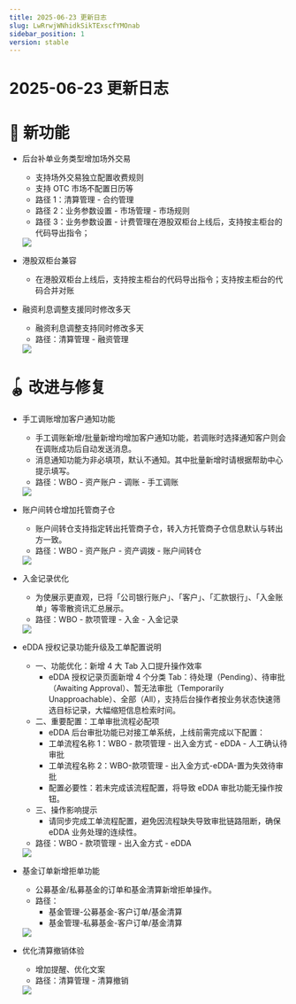 ```yaml
---
title: 2025-06-23 更新日志
slug: LwRrwjWNhidkSikTExscfYMOnab
sidebar_position: 1
version: stable
---
```



# 2025-06-23 更新日志

# 🎉 新功能

- 后台补单业务类型增加场外交易
    - 支持场外交易独立配置收费规则
    - 支持 OTC 市场不配置日历等
    - 路径 1：清算管理 - 合约管理
    - 路径 2：业务参数设置 - 市场管理 - 市场规则
    - 路径 3：业务参数设置 - 计费管理在港股双柜台上线后，支持按主柜台的代码导出指令；
    <img src="/assets/GaZgbNlkjo3PWoxhZ3tcrjy5ntg.png" src-width="3020" src-height="1258" align="center"/>

- 港股双柜台兼容
    - 在港股双柜台上线后，支持按主柜台的代码导出指令；支持按主柜台的代码合并对账

- 融资利息调整支援同时修改多天
    - 融资利息调整支持同时修改多天
    - 路径：清算管理 - 融资管理
    <img src="/assets/P6Flb563HoXTRBxn802cEiYxnjD.png" src-width="3020" src-height="1266" align="center"/>

# 🪀 改进与修复

- 手工调账增加客户通知功能
    - 手工调账新增/批量新增均增加客户通知功能，若调账时选择通知客户则会在调账成功后自动发送消息。
    - 消息通知功能为非必填项，默认不通知。其中批量新增时请根据帮助中心提示填写。
    - 路径：WBO - 资产账户 - 调账 - 手工调账
    <img src="/assets/NuB8bXcyVoh7etxVmoRcuIsLncl.png" src-width="3266" src-height="1738" align="center"/>

- 账户间转仓增加托管商子仓
    - 账户间转仓支持指定转出托管商子仓，转入方托管商子仓信息默认与转出方一致。
    - 路径：WBO - 资产账户 - 资产调拨 - 账户间转仓
    <img src="/assets/Ht4Gb3uhmoVGrgxeIrfcRNGrnjb.png" src-width="3228" src-height="1750" align="center"/>

- 入金记录优化
    - 为使展示更直观，已将「公司银行账户」、「客户」、「汇款银行」、「入金账单」等零散资讯汇总展示。
    - 路径：WBO - 款项管理 - 入金 - 入金记录
    <img src="/assets/JNyRbrDJoo1Boox5RhXcv4ern8d.png" src-width="3278" src-height="1054" align="center"/>

- eDDA 授权记录功能升级及工单配置说明
    - 一、功能优化：新增 4 大 Tab 入口提升操作效率
        - eDDA 授权记录页面新增 4 个分类 Tab：待处理（Pending）、待审批（Awaiting Approval）、暂无法审批（Temporarily Unapproachable）、全部（All），支持后台操作者按业务状态快速筛选目标记录，大幅缩短信息检索时间。
    - 二、重要配置：工单审批流程必配项
        - eDDA 后台审批功能已对接工单系统，上线前需完成以下配置：
        - 工单流程名称 1：WBO - 款项管理 - 出入金方式 - eDDA - 人工确认待审批
        - 工单流程名称 2：WBO-款项管理 - 出入金方式-eDDA-置为失效待审批
        - 配置必要性：若未完成该流程配置，将导致 eDDA 审批功能无操作按钮。
    - 三、操作影响提示
        - 请同步完成工单流程配置，避免因流程缺失导致审批链路阻断，确保 eDDA 业务处理的连续性。
    - 路径：WBO - 款项管理 - 出入金方式 - eDDA
    <img src="/assets/DJVbbyCOAoQEAqxuAmDcRIZinvH.png" src-width="3264" src-height="1148" align="center"/>

- 基金订单新增拒单功能
    - 公募基金/私募基金的订单和基金清算新增拒单操作。
    - 路径：
        - 基金管理-公募基金-客户订单/基金清算
        - 基金管理-私募基金-客户订单/基金清算
    <img src="/assets/XAl4b5EOyoQgfnxfXqccqMHUn9f.png" src-width="2858" src-height="1878" align="center"/>

- 优化清算撤销体验
    - 增加提醒、优化文案
    - 路径：清算管理 - 清算撤销
    <img src="/assets/POlsbc9BjoKdHcxRfeCc1llbnvf.png" src-width="3022" src-height="1256" align="center"/>
    
